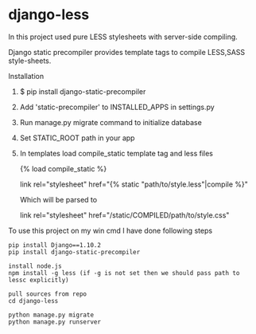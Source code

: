 # django-less

In this project used pure LESS stylesheets with server-side compiling.

Django static precompiler provides template tags to compile LESS,SASS style-sheets.

Installation

1. $ pip install django-static-precompiler

2. Add 'static-precompiler' to INSTALLED_APPS in settings.py

3. Run manage.py migrate command to initialize database

4. Set STATIC_ROOT path in your app

5. In templates load compile_static template tag and less files

	{% load compile_static %}

	link rel="stylesheet" href="{% static "path/to/style.less"|compile %}"

	Which will be parsed to

	link rel="stylesheet" href="/static/COMPILED/path/to/style.css"

To use this project on my win cmd I have done following steps

	pip install Django==1.10.2
	pip install django-static-precompiler

	install node.js
	npm install -g less (if -g is not set then we should pass path to lessc explicitly)

	pull sources from repo
	cd django-less

	python manage.py migrate
	python manage.py runserver